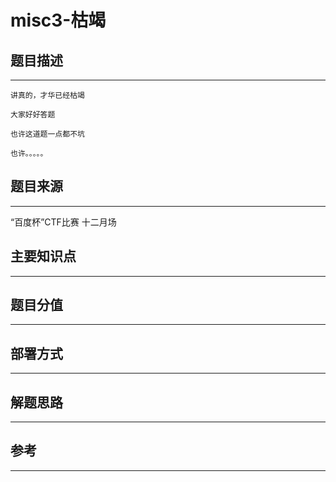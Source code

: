 # misc3-枯竭

## 题目描述
---
```
讲真的，才华已经枯竭

大家好好答题

也许这道题一点都不坑

也许。。。。。
```

## 题目来源
---
“百度杯”CTF比赛 十二月场

## 主要知识点
---


## 题目分值
---


## 部署方式
---


## 解题思路
---


## 参考
---
